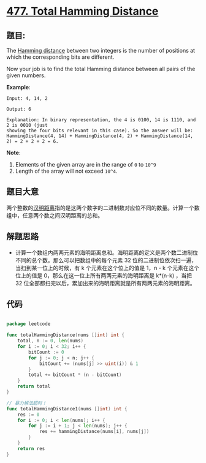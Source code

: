 # [477. Total Hamming Distance](https://leetcode.com/problems/total-hamming-distance/)


## 题目:

The [Hamming distance](https://en.wikipedia.org/wiki/Hamming_distance) between two integers is the number of positions at which the corresponding bits are different.

Now your job is to find the total Hamming distance between all pairs of the given numbers.

**Example**:

    Input: 4, 14, 2
    
    Output: 6
    
    Explanation: In binary representation, the 4 is 0100, 14 is 1110, and 2 is 0010 (just
    showing the four bits relevant in this case). So the answer will be:
    HammingDistance(4, 14) + HammingDistance(4, 2) + HammingDistance(14, 2) = 2 + 2 + 2 = 6.

**Note**:

1. Elements of the given array are in the range of `0` to `10^9`
2. Length of the array will not exceed `10^4`.


## 题目大意

两个整数的[汉明距离](https://baike.baidu.com/item/%E6%B1%89%E6%98%8E%E8%B7%9D%E7%A6%BB/475174?fr=aladdin)指的是这两个数字的二进制数对应位不同的数量。计算一个数组中，任意两个数之间汉明距离的总和。


## 解题思路

- 计算一个数组内两两元素的海明距离总和。海明距离的定义是两个数二进制位不同的总个数。那么可以把数组中的每个元素 32 位的二进制位依次扫一遍，当扫到某一位上的时候，有 k 个元素在这个位上的值是 1，n - k 个元素在这个位上的值是 0，那么在这一位上所有两两元素的海明距离是 k*(n-k) ，当把 32 位全部都扫完以后，累加出来的海明距离就是所有两两元素的海明距离。



## 代码

```go

package leetcode

func totalHammingDistance(nums []int) int {
	total, n := 0, len(nums)
	for i := 0; i < 32; i++ {
		bitCount := 0
		for j := 0; j < n; j++ {
			bitCount += (nums[j] >> uint(i)) & 1
		}
		total += bitCount * (n - bitCount)
	}
	return total
}

// 暴力解法超时！
func totalHammingDistance1(nums []int) int {
	res := 0
	for i := 0; i < len(nums); i++ {
		for j := i + 1; j < len(nums); j++ {
			res += hammingDistance(nums[i], nums[j])
		}
	}
	return res
}

```